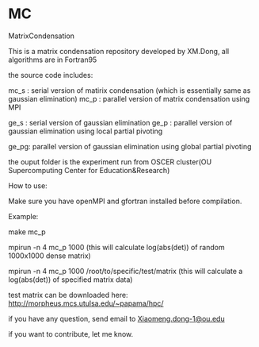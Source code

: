 # MC
MatrixCondensation

This is a matrix condensation repository developed by XM.Dong, all algorithms are in Fortran95

the source code includes:

mc_s : serial version of matirix condensation  (which is essentially same as gaussian elimination)
mc_p : parallel version of matrix condensation using MPI

ge_s : serial version of gaussian elimination
ge_p : parallel version of gaussian elimination using local partial pivoting 

ge_pg: parallel version of gaussian elimination using global partial pivoting


the ouput folder is the experiment run from OSCER cluster(OU Supercomputing Center for Education&Research)


How to use:

Make sure you have openMPI and gfortran installed before compilation.

Example:

make mc_p

mpirun -n 4 mc_p 1000     (this will calculate log(abs(det)) of random 1000x1000 dense matrix)

mpirun -n 4 mc_p 1000 /root/to/specific/test/matrix  (this will calculate a log(abs(det)) of specified matrix data)

test matrix can be downloaded here: http://morpheus.mcs.utulsa.edu/~papama/hpc/



if you have any question, send email to Xiaomeng.dong-1@ou.edu

if you want to contribute, let me know. 

